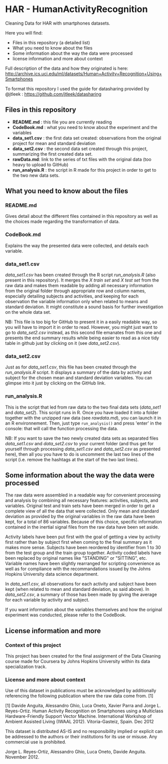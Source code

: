 # HAR - HumanActivityRecognition
Cleaning Data for HAR with smartphones datasets. 

Here you will find:
- Files in this repository (a detailed list)
- What you need to know about the files
- Some information about the way the data were processed
- license information and more about context

Full description of the data and how they originated is here:
http://archive.ics.uci.edu/ml/datasets/Human+Activity+Recognition+Using+Smartphones

To format this repository I used the guide for datasharing provided by @jtleek : https://github.com/jtleek/datasharing 

## Files in this repository

- **README.md** : this file you are currently reading
- **CodeBook.md** : what you need to know about the experiment and the variables
- **data_set1.csv** : the first data set created: observations from the original project for mean and standard deviation
- **data_set2.csv** : the second data set created through this project, summarizing the first created data set.
- **rawData.md**: link to the series of txt files with the original data (too heavy to upload to GitHub) 
- **run_analysis.R** : the script in R made for this project in order to get to the two new data sets. 

## What you need to know about the files

### README.md
Gives detail about the different files contained in this repository as well as the choices made regarding the transformation of data.

### CodeBook.md 
Explains the way the presented data were collected, and details each variable.

### data_set1.csv
*data_set1.csv* has been created through the R script *run_analysis.R* (also present in this repository). It merges the *X train set* and *X test set* from the raw data and makes them readable by adding all necessary information from the original folder through appropriate row and column names, especially detailing subjects and activities, and keeping for each observation the variable information only when related to means and standard deviation. It might constitute a sound basis for further investigation on the whole data set.

NB: This file is too big for GitHub to present it in a easily readable way, so you will have to import it in order to read. However, you might just want to go to *data_set2.csv* instead, as this second file emanates from this one and presents the end summary results while being easier to read as a nice tidy table in github just by clicking on it (see *data_set2.csv*).  

### data_set2.csv
Just as for *data_set1.csv*, this file has been created through the *run_analysis.R* script. It displays a summary of the data by activity and subject for the chosen mean and standard deviation variables. You can glimpse into it just by clicking on the GitHub link.

### run_analysis.R
This is the script that led from raw data to the two final data sets (*data_set1* and *data_set2*). This script runs in R. Once you have loaded it into a folder together with the unzipped raw data (see *rawdata.md*), you can launch it in an R environnement. Then, just type `run_analysis()` and press 'enter' in the console: that will call the function processing the data. 

NB: If you want to save the two newly created data sets as separated files *data_set1.csv* and *data_set2.csv* to your current folder (and thus get for yourself through processing *data_set1.csv* and *data_set2.csv* as presented here), then all you you have to do is uncomment the last two lines of the script (i.e. remove the hashtags at the start of the two last lines). 


## Some information about the way the data were processed

The raw data were assembled in a readable way for convenient processing and analysis by combining all necessary features: activities, subjects, and variables. Original test and train sets have been merged in order to get a complete view of all the data that were collected. Only mean and standard deviation as provided by the original variables in the raw data have been kept, for a total of 86 variables. Because of this choice, specific information contained in the inertial signal files from the raw data have been set aside.

Activity labels have been put first with the goal of getting a view by activity first rather than by subject first when coming to the final summary as it makes more sense. Subjects have been reordered by identifier from 1 to 30 from the test group and the train group together. Activity coded labels have been replaced by original names like "STANDING" or "SITTING", etc. Variable names have been slightly rearranged for scripting convenience as well as for compliance with the recommandations issued by the Johns Hopkins University data science department.

In *data_set1.csv*, all observations for each activity and subject have been kept (when related to mean and standard deviation, as said above). In *data_set2.csv*, a summary of those has been made by giving the average for each variable by activity and subject.

If you want information about the variables themselves and how the original experiment was conducted, please refer to the CodeBook.


## License information and more

### Context of this project

This project has been created for the final assignment of the Data Cleaning course made for Coursera by Johns Hopkins University within its data specialization track.

 ### License and more about context 

Use of this dataset in publications must be acknowledged by additionally referencing the following publication where the raw data come from. [1] 

[1] Davide Anguita, Alessandro Ghio, Luca Oneto, Xavier Parra and Jorge L. Reyes-Ortiz. Human Activity Recognition on Smartphones using a Multiclass Hardware-Friendly Support Vector Machine. International Workshop of Ambient Assisted Living (IWAAL 2012). Vitoria-Gasteiz, Spain. Dec 2012

This dataset is distributed AS-IS and no responsibility implied or explicit can be addressed to the authors or their institutions for its use or misuse. Any commercial use is prohibited.

Jorge L. Reyes-Ortiz, Alessandro Ghio, Luca Oneto, Davide Anguita. November 2012.
